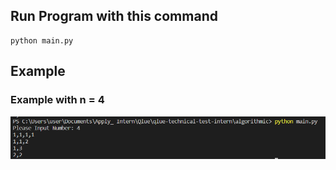 ## Run Program with this command
```
python main.py
```
## Example
### Example with n = 4
![example_algo](./example_algo.png)